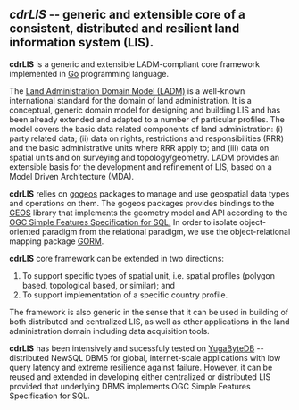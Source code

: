 ## ***cdrLIS*** -- generic and extensible core of a consistent, distributed and resilient land information system (LIS).

**cdrLIS** is a generic and extensible LADM-compliant core framework implemented in [Go](%28https://golang.org%29) programming language.

The [Land Administration Domain Model (LADM)](https://www.iso.org/standard/51206.html) is a well-known international standard for the domain of land administration. It is a conceptual, generic domain model for designing and building  LIS and has been already extended and adapted to a number of particular profiles. The model covers the basic data related components of land administration: (i) party related data; (ii) data on rights, restrictions and responsibilities (RRR) and the basic administrative units where RRR apply to; and (iii) data on spatial units and on surveying and topology/geometry. LADM provides an extensible basis for the development and refinement of LIS, based on a Model Driven Architecture (MDA). 

**cdrLIS** relies on [gogeos](https://github.com/paulsmith/gogeos/tree/master/geos) packages to manage and use geospatial data types and operations on them. The gogeos packages provides bindings to the [GEOS](%28https://trac.osgeo.org/geos%29) library that implements the geometry model and API according to the [OGC Simple Features Specification for SQL.](https://www.ogc.org/standards/sfs) In order to isolate object-oriented paradigm from the relational paradigm, we use the object-relational mapping package [GORM](https://gorm.io).

**cdrLIS** core framework can be extended in two directions: 

 1. To support specific types of spatial unit, i.e. spatial profiles  (polygon based, topological based, or similar); and 
 2. To support implementation of a specific country profile.

The framework is also generic in the sense that it can be used in building of both distributed and centralized LIS, as well as other applications in the land administration domain including data acquisition tools.

**cdrLIS** has been intensively and sucessfuly tested on [YugaByteDB](https://www.yugabyte.com) -- distributed NewSQL DBMS for global, internet-scale applications with low query latency and extreme resilience against failure. However, it can be reused and extended in developing either centralized or distributed LIS provided that underlying DBMS implements OGC Simple Features Specification for SQL.
